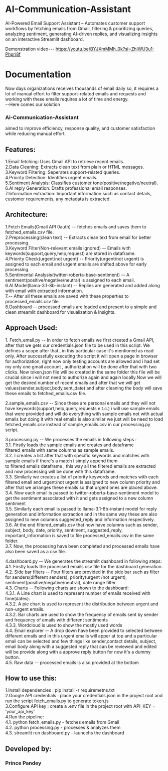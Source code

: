 # AI-Communication-Assistant
AI-Powered Email Support Assistant – Automates customer support workflows by fetching emails from Gmail, filtering &amp; prioritizing queries, analyzing sentiment, generating AI-driven replies, and visualizing insights on an interactive Streamlit dashboard.


Demonstration video--- https://youtu.be/BYJXmMMh_0k?si=ZhIWU3u1-Phprj8f


<h1>Documentation</h1>

Now days organizations receives thousands of email daily so, it requires a lot of manual effort to
filter support-related emails and requests and working with these emails requires a lot of time and energy.<br>
--Here comes our solution <h3>Ai-Communication-Assistant</h3> aimed to improve efficiency, response quality,
and customer satisfaction while reducing manual effort.

<h2>Features: </h2>
1.Email fetching: Uses Gmail API to retrieve recent emails.<br>
2.Data Cleaning: Extracts clean text from plain or HTML messages.<br>
3.Keyword Filtering: Seperates support-related queries.<br>
4.Priority Detection: Identifies urgent emails.<br>
5.Sentiment Analysis: Classifies customer tone(positive/negative/neutral).<br>
6.AI reply Generation: Drafts professional email responses.<br>
7.Information extraction: Important information such as contact details, customer requirements, any metadata is extracted.<br>

<h2>Architecture: </h2>
1.Fetch Emails(Gmail API 0auth) -- fetches emails and saves them to fetched_emails.csv file.<br>
2.Preprocessing(clean text) -- Extracts clean text from email for better processing.<br>
3.Keyword Filter(Non-relevant emails ignored) -- Emails with keywords(support,query,help,request) are stored in dataframe.<br>
4.Priority Check(urgent/not urgent) -- Priority(urgent/not urgent) is assigned to each email and urgent emails are shifted
above for early processing.<br>
5.Sentimental Analysis(twitter-roberta-base-sentiment) -- A sentiment(positive/negative/neutral) is assigned to each email.<br>
6.AI Model(llama-3.1-8b-instant) -- Replies are generated and added along with email with extracted information.<br>
7.-- After all these emails are saved with these properties to processed_emails.csv file.<br>
8.Dashboard -- processed emails are loaded and present to a simple and clean streamlit dashboard for visualization & Insights.<br>

<h2>Approach Used: </h2>
1. Fetch_email.py -- In order to fetch emails we first created a Gmail API, after that we gets our credentials.json file to 
be used in this script. We defines a scope after that , in this particular case it's mentioned as read only. After successfully
executing the script it will open a page in browser for authorization, right now only testing accounts are allowed and i had
set my only one gmail account , authorization will be done after that with two clicks. Now token.json file will be created in
the same folder this file will be crucial since i will not need to authorize again and again locally.Now we will get the desired
number of recent emails and after that we will get values(sender,subject,body,sent_date) and after cleaning the body will save these
emails to fetched_emails.csv file.<br>

2.sample_emails.csv -- Since these are personal emails and they will not have keywords(support,help,query,requests e.t.c.) i will
use sample emails that were provided and will do everything with sample emails not with actual emails but doing it with real
emails is also similar we just will be need to load fetched_emails.csv instead of sample_emails.csv in our processing.py script.<br>

3.processing.py -- We processes the emails in following steps :<br>
3.1. Firstly loads the sample emails and creates and dataframe filtered_emails with same columns as sample emails.<br>
3.2. I creates a list after that with specific keywords and matches with sample emails if there's a match i simply append them<br>
to filtered emails dataframe , this way all the filtered emails are extracted and now processing will be done with this dataframe.<br>
3.3. Similarly we creates a list of priority keywords and matches with each filtered email and urgent/not urgent is assigned to new 
column priority and after that we arranges these emails so that urgent ones are placed above.<br>
3.4. Now each email is passed to twitter-roberta-base-sentiment model to get the sentiment associated with it and gets assigned
to a new column sentiment<br>
3.5. Similarly each email is passed to llama-3.1-8b-instant model for reply generation and information extraction and in the same
way these are also assigned to new columns suggested_reply and information respectively.<br>
3.6. At the end filtered_emails.csv that now have columns such as sender, subject, body, date, priority, sentiment, suggested_reply,
important_information is saved to file processed_emails.csv in the same folder.<br>
3.7. Now, the processing have been completed and processed emails have also been saved as a csv file.<br>

4.dashboard.py -- We generates the streamlit dashboard in following steps:<br>
4.1. Firstly loads the processed emails csv file for the dashboard generation.<br>
4.2. Side bar filters -- Four filters are provided in the side bar such as filter for senders(different senders), priority(urgent
/not urgent), sentiment(positive/negative/neutral), date range filter.<br>
4.3. Charts -- Following charts are shown to the dashboard:<br>
			4.3.1. A Line chart is used to represent number of emails received with time(dates).<br>
			4.3.2. A pie chart is used to represent the distribution between urgent and non-urgent emails.<br>
			4.3.2. Bar charts are used to show the frequency of emails sent by sender and frequency of emails with different sentiments<br>
			4.3.3. Wordcloud is used to show the mostly used words<br>
4.4. Email explorer -- A drop down have been provided to selected between different emails and in this urgent emails will apper
at top and a particular email can be selected and few things like sender,contact details, subject, email body along with a 
suggested reply that can be reviewed and edited will be provide along with a approve reply button for now it's a dummy button.<br>
4.5. Raw data -- processed emails is also provided at the bottom<br>


<h2>How to use this: </h2>
1.Install dependencies : pip install -r requiremetns.txt<br>
2.Google API credentials : place your credentials.json in the project root and run the script fetch_emails.py to generate token.js<br>
3.Configure API key : create a .env file in the project root with API_KEY = 'your_api_key'<br>
4.Run the pipeline: <br>
	4.1. python fetch_emails.py - fetches emails from Gmail<br>
	4.2. python processing.py - processes & analyzes them<br>
	4.3. streamlit run dashboard.py - launcehs the dashboard<br>



<h2>Developed by: </h2>
<h3>Prince Pandey</h3>






